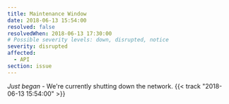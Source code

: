 ```yaml
---
title: Maintenance Window
date: 2018-06-13 15:54:00
resolved: false
resolvedWhen: 2018-06-13 17:30:00
# Possible severity levels: down, disrupted, notice
severity: disrupted
affected:
  - API
section: issue
---
```


*Just began* - We're currently shutting down the network. {{< track "2018-06-13 15:54:00" >}}

